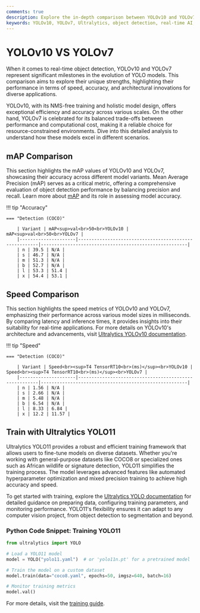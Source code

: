 ```yaml
---
comments: true
description: Explore the in-depth comparison between YOLOv10 and YOLOv7, two cutting-edge models in real-time object detection. Discover their performance metrics, innovations, and suitability for edge AI and computer vision applications.
keywords: YOLOv10, YOLOv7, Ultralytics, object detection, real-time AI, edge AI, computer vision
---
```


# YOLOv10 VS YOLOv7

When it comes to real-time object detection, YOLOv10 and YOLOv7 represent significant milestones in the evolution of YOLO models. This comparison aims to explore their unique strengths, highlighting their performance in terms of speed, accuracy, and architectural innovations for diverse applications.

YOLOv10, with its NMS-free training and holistic model design, offers exceptional efficiency and accuracy across various scales. On the other hand, YOLOv7 is celebrated for its balanced trade-offs between performance and computational cost, making it a reliable choice for resource-constrained environments. Dive into this detailed analysis to understand how these models excel in different scenarios.

## mAP Comparison

This section highlights the mAP values of YOLOv10 and YOLOv7, showcasing their accuracy across different model variants. Mean Average Precision (mAP) serves as a critical metric, offering a comprehensive evaluation of object detection performance by balancing precision and recall. Learn more about [mAP](https://www.ultralytics.com/glossary/mean-average-precision-map) and its role in assessing model accuracy.

!!! tip "Accuracy"

    === "Detection (COCO)"

    	| Variant | mAP<sup>val<br>50<br>YOLOv10 | mAP<sup>val<br>50<br>YOLOv7 |
    	|---------------------|-------------------------------------------------------|-------------------------------------------------------|
    	| n | 39.5 | N/A |
    	| s | 46.7 | N/A |
    	| m | 51.3 | N/A |
    	| b | 52.7 | N/A |
    	| l | 53.3 | 51.4 |
    	| x | 54.4 | 53.1 |


## Speed Comparison

This section highlights the speed metrics of YOLOv10 and YOLOv7, emphasizing their performance across various model sizes in milliseconds. By comparing latency and inference times, it provides insights into their suitability for real-time applications. For more details on YOLOv10's architecture and advancements, visit [Ultralytics YOLOv10 documentation](https://docs.ultralytics.com/models/yolov10/).

!!! tip "Speed"

    === "Detection (COCO)"

    	| Variant | Speed<br><sup>T4 TensorRT10<br>(ms)</sup><br>YOLOv10 | Speed<br><sup>T4 TensorRT10<br>(ms)</sup><br>YOLOv7 |
    	|---------------------|-------------------------------------------------------|-------------------------------------------------------|
    	| n | 1.56 | N/A |
    	| s | 2.66 | N/A |
    	| m | 5.48 | N/A |
    	| b | 6.54 | N/A |
    	| l | 8.33 | 6.84 |
    	| x | 12.2 | 11.57 |

## Train with Ultralytics YOLO11

Ultralytics YOLO11 provides a robust and efficient training framework that allows users to fine-tune models on diverse datasets. Whether you're working with general-purpose datasets like COCO8 or specialized ones such as African wildlife or signature detection, YOLO11 simplifies the training process. The model leverages advanced features like automated hyperparameter optimization and mixed precision training to achieve high accuracy and speed.

To get started with training, explore the [Ultralytics YOLO documentation](https://docs.ultralytics.com/guides/) for detailed guidance on preparing data, configuring training parameters, and monitoring performance. YOLO11's flexibility ensures it can adapt to any computer vision project, from object detection to segmentation and beyond.

### Python Code Snippet: Training YOLO11

```python
from ultralytics import YOLO

# Load a YOLO11 model
model = YOLO("yolo11.yaml")  # or 'yolo11n.pt' for a pretrained model

# Train the model on a custom dataset
model.train(data="coco8.yaml", epochs=50, imgsz=640, batch=16)

# Monitor training metrics
model.val()
```

For more details, visit the [training guide](https://docs.ultralytics.com/modes/train/).
